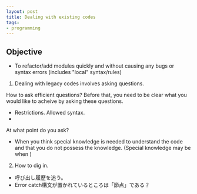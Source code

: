 ```yaml
---
layout: post
title: Dealing with existing codes
tags: 
- programming 
---
```


## Objective
- To refactor/add modules quickly and without causing any bugs or syntax errors (includes "local" syntax/rules)


1. Dealing with legacy codes involves asking questions. 

How to ask efficient questions?
Before that, you need to be clear what you would like to acheive by asking these questions.

- Restrictions. Allowed syntax.
- 


At what point do you ask? 
- When you think special knowledge is needed to understand the code and that you do not possess the knowledge. 
(Special knowledge may be when )



2. How to dig in. 

- 呼び出し履歴を追う。
- Error catch構文が置かれているところは「節点」である？


